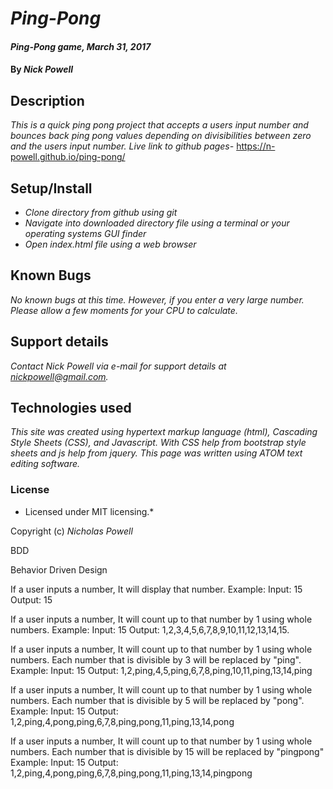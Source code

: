 # _Ping-Pong_

#### _Ping-Pong game, March 31, 2017_

#### By _Nick Powell_

## Description

_This is a quick ping pong project that accepts a users input number and bounces back ping pong values depending on divisibilities between zero and the users input number._
_Live link to github pages-_ https://n-powell.github.io/ping-pong/

## Setup/Install

* _Clone directory from github using git_
* _Navigate into downloaded directory file using a terminal or your operating systems GUI finder_
* _Open index.html file using a web browser_

## Known Bugs

_No known bugs at this time. However, if you enter a very large number. Please allow a few moments for your CPU to calculate._

## Support details

_Contact Nick Powell via e-mail for support details at nickpowell@gmail.com._

## Technologies used

_This site was created using hypertext markup language (html), Cascading Style Sheets (CSS), and Javascript. With CSS help from bootstrap style sheets and js help from jquery. This page was written using ATOM text editing software._

### License

* Licensed under MIT licensing.*

Copyright (c) _Nicholas Powell_







BDD

Behavior Driven Design

If a user inputs a number, It will display that number.
Example:
Input: 15
Output: 15


If a user inputs a number, It will count up to that number by 1 using whole numbers.
Example:
Input: 15
Output: 1,2,3,4,5,6,7,8,9,10,11,12,13,14,15.


If a user inputs a number, It will count up to that number by 1 using whole numbers. Each number that is divisible by 3 will be replaced by "ping".
Example:
Input: 15
Output: 1,2,ping,4,5,ping,6,7,8,ping,10,11,ping,13,14,ping


If a user inputs a number, It will count up to that number by 1 using whole numbers. Each number that is divisible by 5 will be replaced by "pong".
Example:
Input: 15
Output: 1,2,ping,4,pong,ping,6,7,8,ping,pong,11,ping,13,14,pong


If a user inputs a number, It will count up to that number by 1 using whole numbers. Each number that is divisible by 15 will be replaced by "pingpong"
Example:
Input: 15
Output: 1,2,ping,4,pong,ping,6,7,8,ping,pong,11,ping,13,14,pingpong

